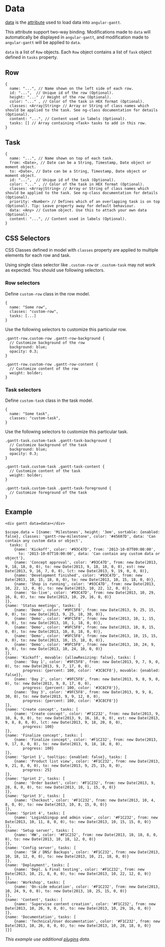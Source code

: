 # Data

[data](attributes.md#data) is the [attribute](attributes.md) used to load data into `angular-gantt`.

This attribute support two-way binding. Modifications made to `data` will automatically be displayed in `angular-gantt`,
and modification made to `angular-gantt` will be applied to `data`.

`data` is a list of `Row` objects. Each `Row` object contains a list of `Task` object defined in `tasks` property. 

## Row

    {
      name: "...", // Name shown on the left side of each row.
      id: "...",  // Unique id of the row (Optional).
      height: "..." // Height of the row (Optional).
      color: "..." , // Color of the task in HEX format (Optional).
      classes: <Array|String> // Array or String of class names which should be applied to the task. See ng-class documentation for details (Optional).
      content: "...", // Content used in labels (Optional).
      tasks: [] // Array containing <Task> tasks to add in this row.
    }

## Task

    {
      name: "...", // Name shown on top of each task.
      from: <Date>, // Date can be a String, Timestamp, Date object or moment object.
      to: <Date>, // Date can be a String, Timestamp, Date object or moment object.
      id: "...",  // Unique id of the task (Optional).
      color: "..." , // Color of the task in HEX format (Optional).
      classes: <Array|String> // Array or String of class names which should be applied to the task. See ng-class documentation for details (Optional).
      priority: <Number> // Defines which of an overlapping task is on top (Optional). Tip: Leave property away for default behaviour.
      data: <Any> // Custom object. Use this to attach your own data (Optional).
      content: "...", // Content used in labels (Optional).
    }

## CSS Selectors

CSS Classes defined in model with `classes` property are applied to multiple elements for each row and task. 

Using single class selector like `.custom-row` or `.custom-task` may not work as expected. You should use following selectors.

### Row selectors

Define `custom-row` class in the row model.

    {
      name: "Some row",
      classes: "custom-row",
      tasks: [...]
    }

Use the following selectors to customize this particular row.

    .gantt-row.custom-row .gantt-row-background {
      // Customize background of the row
      background: blue;
      opacity: 0.3;
    }
    
    .gantt-row.custom-row .gantt-row-content {
      // Customize content of the row
      weight: bolder;
    }

### Task selectors

Define `custom-task` class in the task model.

    {
      name: "Some task",
      classes: "custom-task",
    }

Use the following selectors to customize this particular task.

    .gantt-task.custom-task .gantt-task-background {
      // Customize background of the task
      background: blue;
      opacity: 0.3;
    }
    
    .gantt-task.custom-task .gantt-task-content {
      // Customize content of the task
      weight: bolder;
    }
    
    .gantt-task.custom-task .gantt-task-foreground {
      // Customize foreground of the task
    }

## Example

    <div gantt data=data></div>

<!-- -->

    $scope.data = [{name: 'Milestones', height: '3em', sortable: {enabled: false}, classes: 'gantt-row-milestone', color: '#45607D', data: 'Can contain any custom data or object',
      tasks: [
        {name: 'Kickoff', color: '#93C47D', from: '2013-10-07T09:00:00', 
          to: '2013-10-07T10:00:00', data: 'Can contain any custom data or object'},
        {name: 'Concept approval', color: '#93C47D', from: new Date(2013, 9, 18, 18, 0, 0), to: new Date(2013, 9, 18, 18, 0, 0), est: new Date(2013, 9, 16, 7, 0, 0), lct: new Date(2013, 9, 19, 0, 0, 0)},
        {name: 'Development finished', color: '#93C47D', from: new Date(2013, 10, 15, 18, 0, 0), to: new Date(2013, 10, 15, 18, 0, 0)},
        {name: 'Shop is running', color: '#93C47D', from: new Date(2013, 10, 22, 12, 0, 0), to: new Date(2013, 10, 22, 12, 0, 0)},
        {name: 'Go-live', color: '#93C47D', from: new Date(2013, 10, 29, 16, 0, 0), to: new Date(2013, 10, 29, 16, 0, 0)}
    ]},
    {name: 'Status meetings', tasks: [
        {name: 'Demo', color: '#9FC5F8', from: new Date(2013, 9, 25, 15, 0, 0), to: new Date(2013, 9, 25, 18, 30, 0)},
        {name: 'Demo', color: '#9FC5F8', from: new Date(2013, 10, 1, 15, 0, 0), to: new Date(2013, 10, 1, 18, 0, 0)},
        {name: 'Demo', color: '#9FC5F8', from: new Date(2013, 10, 8, 15, 0, 0), to: new Date(2013, 10, 8, 18, 0, 0)},
        {name: 'Demo', color: '#9FC5F8', from: new Date(2013, 10, 15, 15, 0, 0), to: new Date(2013, 10, 15, 18, 0, 0)},
        {name: 'Demo', color: '#9FC5F8', from: new Date(2013, 10, 24, 9, 0, 0), to: new Date(2013, 10, 24, 10, 0, 0)}
    ]},
    {name: 'Kickoff', movable: {allowResizing: false}, tasks: [
        {name: 'Day 1', color: '#9FC5F8', from: new Date(2013, 9, 7, 9, 0, 0), to: new Date(2013, 9, 7, 17, 0, 0),
            progress: {percent: 100, color: '#3C8CF8'}, movable: {enabled: false}},
        {name: 'Day 2', color: '#9FC5F8', from: new Date(2013, 9, 8, 9, 0, 0), to: new Date(2013, 9, 8, 17, 0, 0),
            progress: {percent: 100, color: '#3C8CF8'}},
        {name: 'Day 3', color: '#9FC5F8', from: new Date(2013, 9, 9, 8, 30, 0), to: new Date(2013, 9, 9, 12, 0, 0),
            progress: {percent: 100, color: '#3C8CF8'}}
    ]},
    {name: 'Create concept', tasks: [
        {name: 'Create concept', color: '#F1C232', from: new Date(2013, 9, 10, 8, 0, 0), to: new Date(2013, 9, 16, 18, 0, 0), est: new Date(2013, 9, 8, 8, 0, 0), lct: new Date(2013, 9, 18, 20, 0, 0),
            progress: 100}
    ]},
    {name: 'Finalize concept', tasks: [
        {name: 'Finalize concept', color: '#F1C232', from: new Date(2013, 9, 17, 8, 0, 0), to: new Date(2013, 9, 18, 18, 0, 0),
            progress: 100}
    ]},
    {name: 'Sprint 1', tooltips: {enabled: false}, tasks: [
        {name: 'Product list view', color: '#F1C232', from: new Date(2013, 9, 21, 8, 0, 0), to: new Date(2013, 9, 25, 15, 0, 0),
            progress: 25}
    ]},
    {name: 'Sprint 2', tasks: [
        {name: 'Order basket', color: '#F1C232', from: new Date(2013, 9, 28, 8, 0, 0), to: new Date(2013, 10, 1, 15, 0, 0)}
    ]},
    {name: 'Sprint 3', tasks: [
        {name: 'Checkout', color: '#F1C232', from: new Date(2013, 10, 4, 8, 0, 0), to: new Date(2013, 10, 8, 15, 0, 0)}
    ]},
    {name: 'Sprint 4', tasks: [
        {name: 'Login&Singup and admin view', color: '#F1C232', from: new Date(2013, 10, 11, 8, 0, 0), to: new Date(2013, 10, 15, 15, 0, 0)}
    ]},
    {name: 'Setup server', tasks: [
        {name: 'HW', color: '#F1C232', from: new Date(2013, 10, 18, 8, 0, 0), to: new Date(2013, 10, 18, 12, 0, 0)}
    ]},
    {name: 'Config server', tasks: [
        {name: 'SW / DNS/ Backups', color: '#F1C232', from: new Date(2013, 10, 18, 12, 0, 0), to: new Date(2013, 10, 21, 18, 0, 0)}
    ]},
    {name: 'Deployment', tasks: [
        {name: 'Depl. & Final testing', color: '#F1C232', from: new Date(2013, 10, 21, 8, 0, 0), to: new Date(2013, 10, 22, 12, 0, 0)}
    ]},
    {name: 'Workshop', tasks: [
        {name: 'On-side education', color: '#F1C232', from: new Date(2013, 10, 24, 9, 0, 0), to: new Date(2013, 10, 25, 15, 0, 0)}
    ]},
    {name: 'Content', tasks: [
        {name: 'Supervise content creation', color: '#F1C232', from: new Date(2013, 10, 26, 9, 0, 0), to: new Date(2013, 10, 29, 16, 0, 0)}
    ]},
    {name: 'Documentation', tasks: [
        {name: 'Technical/User documentation', color: '#F1C232', from: new Date(2013, 10, 26, 8, 0, 0), to: new Date(2013, 10, 28, 18, 0, 0)}
    ]}]

*This example use additional [plugins](plugins.md) data.*
